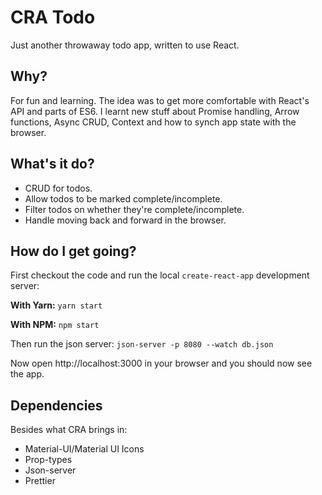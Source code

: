 # CRA Todo #

Just another throwaway todo app, written to use React.

## Why? ##

For fun and learning. The idea was to get more comfortable with React's API and parts
of ES6. I learnt new stuff about Promise handling, Arrow functions, Async CRUD, Context and
how to synch app state with the browser.

## What's it do? ##

* CRUD for todos.
* Allow todos to be marked complete/incomplete.
* Filter todos on whether they're complete/incomplete.
* Handle moving back and forward in the browser.

## How do I get going? ##

First checkout the code and run the local ```create-react-app``` development server:

**With Yarn:** ```yarn start```

**With NPM:** ```npm start```

Then run the json server: ```json-server -p 8080 --watch db.json```

Now open http://localhost:3000 in your browser and you should now see the app.

## Dependencies ##

Besides what CRA brings in:

* Material-UI/Material UI Icons
* Prop-types
* Json-server
* Prettier
